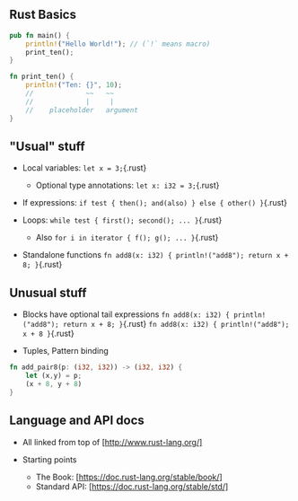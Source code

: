 ## Rust Basics

```rust
pub fn main() {
    println!("Hello World!"); // (`!` means macro)
    print_ten();                                               
}

fn print_ten() {
    println!("Ten: {}", 10);
    //             ~~   ~~
    //             |     | 
    //    placeholder   argument
}
```

## "Usual" stuff

  * Local variables: `let x = 3;`{.rust}
    * Optional type annotations: `let x: i32 = 3;`{.rust}

  * If expressions:
    `if test { then(); and(also) } else { other() }`{.rust}

  * Loops: `while test { first(); second(); ... }`{.rust}
    * Also `for i in iterator { f(); g(); ... }`{.rust}

  * Standalone functions
    `fn add8(x: i32) { println!("add8"); return x + 8; }`{.rust}

## Unusual stuff

  * Blocks have optional tail expressions
    `fn add8(x: i32) { println!("add8"); return x + 8; }`{.rust}
    `fn add8(x: i32) { println!("add8"); x + 8 }`{.rust}

  * Tuples, Pattern binding

```rust
fn add_pair8(p: (i32, i32)) -> (i32, i32) {
    let (x,y) = p;
    (x + 8, y + 8)
}
```

## Language and API docs

  * All linked from top of [http://www.rust-lang.org/]

  * Starting points
    * The Book: [https://doc.rust-lang.org/stable/book/]
    * Standard API: [https://doc.rust-lang.org/stable/std/]

[http://www.rust-lang.org/]: http://www.rust-lang.org/
[https://doc.rust-lang.org/stable/book/]: https://doc.rust-lang.org/stable/book/
[https://doc.rust-lang.org/stable/std/]: https://doc.rust-lang.org/stable/std/]
